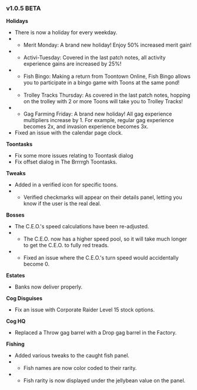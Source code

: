 ### v1.0.5 BETA
**Holidays**
- There is now a holiday for every weekday.
- - Merit Monday: A brand new holiday! Enjoy 50% increased merit gain!
- - Activi-Tuesday: Covered in the last patch notes, all activity experience gains are increased by 25%!
- - Fish Bingo: Making a return from Toontown Online, Fish Bingo allows you to participate in a bingo game with Toons at the same pond!
- - Trolley Tracks Thursday: As covered in the last patch notes, hopping on the trolley with 2 or more Toons will take you to Trolley Tracks!
- - Gag Farming Friday: A brand new holiday! All gag experience multipliers increase by 1. For example, regular gag experience becomes 2x, and invasion experience becomes 3x.
- Fixed an issue with the calendar page clock.

**Toontasks**
- Fix some more issues relating to Toontask dialog
- Fix offset dialog in The Brrrrgh Toontasks.

**Tweaks**
- Added in a verified icon for specific toons.
- - Verified checkmarks will appear on their details panel, letting you know if the user is the real deal.

**Bosses**
- The C.E.O.'s speed calculations have been re-adjusted.
- - The C.E.O. now has a higher speed pool, so it will take much longer to get the C.E.O. to fully red treads.
- - Fixed an issue where the C.E.O.'s turn speed would accidentally become 0.

**Estates**
- Banks now deliver properly.

**Cog Disguises**
- Fix an issue with Corporate Raider Level 15 stock options.

**Cog HQ**
- Replaced a Throw gag barrel with a Drop gag barrel in the Factory.

**Fishing**
- Added various tweaks to the caught fish panel.
- - Fish names are now color coded to their rarity.
- - Fish rarity is now displayed under the jellybean value on the panel.
